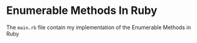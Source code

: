 # Enumerable Methods In Ruby
The `main.rb` file contain my implementation of the Enumerable Methods in Ruby

